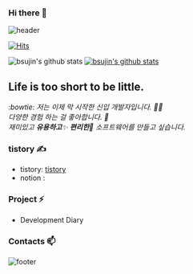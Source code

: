 ### Hi there 👋

<!--
**bsujin/bsujin** is a ✨ _special_ ✨ repository because its `README.md` (this file) appears on your GitHub profile.

Here are some ideas to get you started:

- 🔭 I’m currently working on ...
- 🌱 I’m currently learning ...
- 👯 I’m looking to collaborate on ...
- 🤔 I’m looking for help with ...
- 💬 Ask me about ...
- 📫 How to reach me: ...
- 😄 Pronouns: ...
- ⚡ Fun fact: ...
-->

![header](https://capsule-render.vercel.app/api?type=wave&color=gradient&height=300&section=header&text=Sujin's%20Github&fontSize=40)

[![Hits](https://hits.seeyoufarm.com/api/count/incr/badge.svg?url=https%3A%2F%2Fgithub.com%2Fbsujin&count_bg=%23C4243A&title_bg=%23555555&icon=&icon_color=%23E7E7E7&title=hits&edge_flat=false)](https://hits.seeyoufarm.com)


![bsujin's github stats](https://github-readme-stats.vercel.app/api?username=bsujin&show_icons=true)
[![bsujin's github stats](https://github-readme-stats.vercel.app/api/top-langs/?username=bsujin&show_icons=true&hide_border=true&title_color=004386&icon_color=004386&layout=compact)](https://github.com/bsujin)

##  Life is too short to be little.
<p>
  <em>:bowtie:
    저는 이제 막 시작한 신입 개발자입니다. 👨‍💻 <br>
    다양한 경험 하는 걸 좋아합니다. 🎁 <br>
    재미있고 <b>유용하고</b>✨ <b>편리한</b>🎉 소프트웨어를 만들고 싶습니다. 
  </em>  
</p>

### tistory ✍
* tistory: [tistory](https://bsjin7.tistory.com/)
* notion : 

### Project ⚡
* Development Diary 

### Contacts 📫

  
![footer](https://capsule-render.vercel.app/api?type=wave&color=gradient&height=150&section=footer)
